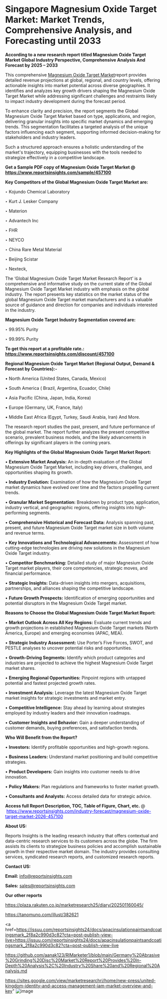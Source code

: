 # Singapore Magnesium Oxide Target Market: Market Trends, Comprehensive Analysis, and Forecasting until 2033

<strong>According to a new research report titled Magnesium Oxide Target Market Global Industry Perspective, Comprehensive Analysis And Forecast by 2025 – 2033</strong>

This comprehensive <a href=https://www.reportsinsights.com/sample/457100>Magnesium Oxide Target Market</a>report provides detailed revenue projections at global, regional, and country levels, offering actionable insights into market potential across diverse geographies. It identifies and analyzes key growth drivers shaping the Magnesium Oxide Target Market while addressing significant challenges and restraints likely to impact industry development during the forecast period.

To enhance clarity and precision, the report segments the Global Magnesium Oxide Target Market based on type, applications, and region, delivering granular insights into specific market dynamics and emerging trends. This segmentation facilitates a targeted analysis of the unique factors influencing each segment, supporting informed decision-making for stakeholders and industry leaders.

Such a structured approach ensures a holistic understanding of the market's trajectory, equipping businesses with the tools needed to strategize effectively in a competitive landscape.

<strong>Get a Sample PDF copy of Magnesium Oxide Target Market </strong><strong>@<a href=https://www.reportsinsights.com/sample/457100 style=color:#0000ff;> https://www.reportsinsights.com/sample/457100</a></strong></font>

<strong>Key Competitors of the Global Magnesium Oxide Target Market are:</strong>

‣ Kojundo Chemical Laboratory

‣ Kurt J. Lesker Company

‣ Materion

‣ Advantech Inc

‣ FHR

‣ NEYCO

‣ China Rare Metal Material

‣ Beijing Scistar

‣ Nexteck,

The ‘Global Magnesium Oxide Target Market Research Report’ is a comprehensive and informative study on the current state of the Global Magnesium Oxide Target Market industry with emphasis on the global industry. The report presents key statistics on the market status of the global Magnesium Oxide Target market manufacturers and is a valuable source of guidance and direction for companies and individuals interested in the industry.

<strong>Magnesium Oxide Target Industry Segmentation covered are:</strong>

‣ 99.95% Purity

‣ 99.99% Purity

<strong>To get this report at a profitable rate.: <a href=https://www.reportsinsights.com/discount/457100 style=color:#0000ff;>https://www.reportsinsights.com/discount/457100</a></strong></font>

<strong>Regional Magnesium Oxide Target Market (Regional Output, Demand &amp; Forecast by Countries):-</strong>

• North America (United States, Canada, Mexico)

• South America ( Brazil, Argentina, Ecuador, Chile)

• Asia Pacific (China, Japan, India, Korea)

• Europe (Germany, UK, France, Italy)

• Middle East Africa (Egypt, Turkey, Saudi Arabia, Iran) And More.

The research report studies the past, present, and future performance of the global market. The report further analyzes the present competitive scenario, prevalent business models, and the likely advancements in offerings by significant players in the coming years.

<strong>Key Highlights of the Global Magnesium Oxide Target Market Report:</strong>

• <strong>Extensive Market Analysis:</strong> An in-depth evaluation of the Global Magnesium Oxide Target Market, including key drivers, challenges, and opportunities shaping its growth.

• <strong>Industry Evolution:</strong> Examination of how the Magnesium Oxide Target market dynamics have evolved over time and the factors propelling current trends.

• <strong>Granular Market Segmentation:</strong> Breakdown by product type, application, industry vertical, and geographic regions, offering insights into high-performing segments.

• <strong>Comprehensive Historical and Forecast Data:</strong> Analysis spanning past, present, and future Magnesium Oxide Target market size in both volume and revenue terms.

• <strong>Key Innovations and Technological Advancements:</strong> Assessment of how cutting-edge technologies are driving new solutions in the Magnesium Oxide Target industry.

• <strong>Competitor Benchmarking:</strong> Detailed study of major Magnesium Oxide Target market players, their core competencies, strategic moves, and financial performance.

• <strong>Strategic Insights:</strong> Data-driven insights into mergers, acquisitions, partnerships, and alliances shaping the competitive landscape.

• <strong>Future Growth Prospects:</strong> Identification of emerging opportunities and potential disruptors in the Magnesium Oxide Target market.

<strong>Reasons to Choose the Global Magnesium Oxide Target Market Report:</strong>

• <strong>Market Outlook Across All Key Regions:</strong> Evaluate current trends and growth projections in established Magnesium Oxide Target markets (North America, Europe) and emerging economies (APAC, MEA).

• <strong>Strategic Industry Assessment:</strong> Use Porter’s Five Forces, SWOT, and PESTLE analyses to uncover potential risks and opportunities.

• <strong>Growth-Driving Segments:</strong> Identify which product categories and industries are projected to achieve the highest Magnesium Oxide Target market shares.

• <strong>Emerging Regional Opportunities:</strong> Pinpoint regions with untapped potential and fastest projected growth rates.

• <strong>Investment Analysis:</strong> Leverage the latest Magnesium Oxide Target market insights for strategic investments and market entry.

• <strong>Competitive Intelligence:</strong> Stay ahead by learning about strategies employed by industry leaders and their innovation roadmaps.

• <strong>Customer Insights and Behavior:</strong> Gain a deeper understanding of customer demands, buying preferences, and satisfaction trends.

<strong>Who Will Benefit from the Report?</strong>

• <strong>Investors:</strong> Identify profitable opportunities and high-growth regions.

• <strong>Business Leaders:</strong> Understand market positioning and build competitive strategies.

• <strong>Product Developers:</strong> Gain insights into customer needs to drive innovation.

• <strong>Policy Makers:</strong> Plan regulations and frameworks to foster market growth.

• <strong>Consultants and Analysts:</strong> Access detailed data for strategic advice.
</ul>
<strong>Access full Report Description, TOC, Table of Figure, Chart, etc. </strong>@  <a href=https://www.reportsinsights.com/industry-forecast/magnesium-oxide-target-market-2026-457100 style=color:#0000ff;>https://www.reportsinsights.com/industry-forecast/magnesium-oxide-target-market-2026-457100</a></font>

<strong><strong>About US</strong>:</strong>

Reports Insights is the leading research industry that offers contextual and data-centric research services to its customers across the globe. The firm assists its clients to strategize business policies and accomplish sustainable growth in their respective market domain. The industry provides consulting services, syndicated research reports, and customized research reports.

<strong>Contact US:</strong>

<p class=""""><b>Email:</b> <a href=mailto:info@reportsinsights.com>info@reportsinsights.com</a></p>
<p class=""""><b>Sales:</b> <a href=mailto:sales@reportsinsights.com>sales@reportsinsights.com</a></p>

<strong>Our other reports</strong>

<a href=https://plaza.rakuten.co.jp/marketresearch25/diary/202501160045/>https://plaza.rakuten.co.jp/marketresearch25/diary/202501160045/</a>

<a href=https://tanomuno.com/illust/382621>https://tanomuno.com/illust/382621</a>

<a href=https://issuu.com/reportsinsights24/docs/apacinsulationpaintsandcoatingsmark_2f8a2c990d3c82?cta=post-publish-view-live>https://issuu.com/reportsinsights24/docs/apacinsulationpaintsandcoatingsmark_2f8a2c990d3c82?cta=post-publish-view-live</a>

<a href=https://github.com/aanak123/RIMarketer1/blob/main/Germany%20Abrasive%20Grinding%20Disc%20Market%20Report%20Provides%20In-Depth%20Analysis%2C%20Industry%20Share%20and%20Regional%20Analysis.md>https://github.com/aanak123/RIMarketer1/blob/main/Germany%20Abrasive%20Grinding%20Disc%20Market%20Report%20Provides%20In-Depth%20Analysis%2C%20Industry%20Share%20and%20Regional%20Analysis.md</a>

<a href=https://sites.google.com/view/marketresearchri/home/new-press/united-kingdom-identity-and-access-management-iam-market-overview-and-key>https://sites.google.com/view/marketresearchri/home/new-press/united-kingdom-identity-and-access-management-iam-market-overview-and-key</a>"
![image](https://github.com/user-attachments/assets/7c1d984d-9a8d-401a-bb2e-60c4d01988d6)
